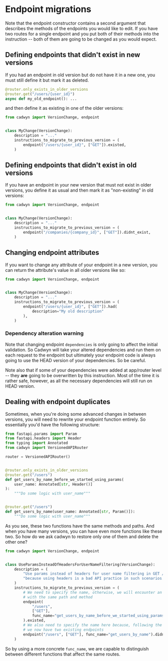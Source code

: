 # Endpoint migrations

Note that the endpoint constructor contains a second argument that describes the methods of the endpoints you would like to edit. If you have two routes for a single endpoint and you put both of their methods into the instruction -- both of them are going to be changed as you would expect.

## Defining endpoints that didn't exist in new versions

If you had an endpoint in old version but do not have it in a new one, you must still define it but mark it as deleted.

```python
@router.only_exists_in_older_versions
@router.get("/users/{user_id}")
async def my_old_endpoint(): ...
```

and then define it as existing in one of the older versions:

```python
from cadwyn import VersionChange, endpoint


class MyChange(VersionChange):
    description = "..."
    instructions_to_migrate_to_previous_version = (
        endpoint("/users/{user_id}", ["GET"]).existed,
    )
```

## Defining endpoints that didn't exist in old versions

If you have an endpoint in your new version that must not exist in older versions, you define it as usual and then mark it as "non-existing" in old versions:

```python
from cadwyn import VersionChange, endpoint


class MyChange(VersionChange):
    description = "..."
    instructions_to_migrate_to_previous_version = (
        endpoint("/companies/{company_id}", ["GET"]).didnt_exist,
    )
```

## Changing endpoint attributes

If you want to change any attribute of your endpoint in a new version, you can return the attribute's value in all older versions like so:

```python
from cadwyn import VersionChange, endpoint


class MyChange(VersionChange):
    description = "..."
    instructions_to_migrate_to_previous_version = (
        endpoint("/users/{user_id}", ["GET"]).had(
            description="My old description"
        ),
    )
```

### Dependency alteration warning

Note that changing endpoint `dependencies` is only going to affect the initial validation. So Cadwyn will take your altered dependencies and run them on each request to the endpoint but ultimately your endpoint code is always going to use the HEAD version of your dependencies. So be careful.

Note also that if some of your dependencies were added at app/router level -- they **are** going to be overwritten by this instruction. Most of the time it is rather safe, however, as all the necessary dependencies will still run on HEAD version.

## Dealing with endpoint duplicates

Sometimes, when you're doing some advanced changes in between versions, you will need to rewrite your endpoint function entirely. So essentially you'd have the following structure:

```python
from fastapi.params import Param
from fastapi.headers import Header
from typing import Annotated
from cadwyn import VersionedAPIRouter

router = VersionedAPIRouter()


@router.only_exists_in_older_versions
@router.get("/users")
def get_users_by_name_before_we_started_using_params(
    user_name: Annotated[str, Header()]
):
    """Do some logic with user_name"""


@router.get("/users")
def get_users_by_name(user_name: Annotated[str, Param()]):
    """Do some logic with user_name"""
```

As you see, these two functions have the same methods and paths. And when you have many versions, you can have even more functions like these two. So how do we ask cadwyn to restore only one of them and delete the other one?

```python
from cadwyn import VersionChange, endpoint


class UseParamsInsteadOfHeadersForUserNameFiltering(VersionChange):
    description = (
        "Use params instead of headers for user name filtering in GET /users "
        "because using headers is a bad API practice in such scenarios."
    )
    instructions_to_migrate_to_previous_version = (
        # We need to specify the name, otherwise, we will encounter an exception due to having two identical endpoints
        # with the same path and method
        endpoint(
            "/users",
            ["GET"],
            func_name="get_users_by_name_before_we_started_using_params",
        ).existed,
        # We also need to specify the name here because, following the instruction above,
        # we now have two existing endpoints
        endpoint("/users", ["GET"], func_name="get_users_by_name").didnt_exist,
    )
```

So by using a more concrete `func_name`, we are capable to distinguish between different functions that affect the same routes.
